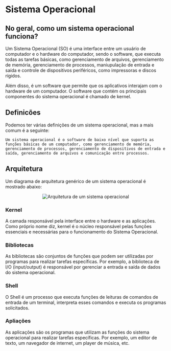 # Sistema Operacional

## No geral, como um sistema operacional funciona?

Um Sistema Operacional (SO) é uma interface entre um usuário de computador e o hardware do computador, sendo o software, que executa todas as tarefas básicas, como gerenciamento de arquivos, gerenciamento de memória, gerenciamento de processos, maniupulação de entrada e saída e controle de dispositivos periféricos, como impressoras e discos rígidos.

Além disso, é um software que permite que os aplicativos interajam com o hardware de um computador. O software que contém os principais componentes do sistema operacional é chamado de kernel.


## Definicões

Podemos ter várias definições de um sistema operacional, mas a mais comum é a seguinte:

```
Um sistema operacional é o software de baixo nível que suporta as funções básicas de um computador, como gerenciamento de memória, gerenciamento de processos, gerenciamento de dispositivos de entrada e saída, gerenciamento de arquivos e comunicação entre processos.
```

## Arquitetura

Um diagrama de arquitetura genérico de um sistema operacional é mostrado abaixo:

<p align="center">
  <img src="https://www.portalgsti.com.br/media/uploads/andrerodrigues/arquitetura-linux.png" alt="Arquitetura de um sistema operacional" />
</p>

### Kernel 

A camada responsável pela interface entre o hardware e as aplicações. Como próprio nome diz, kernel é o núcleo responsável pelas funções essenciais e necessárias para o funcionamento do Sistema Operacional.

### Bibliotecas

As bibliotecas são conjuntos de funções que podem ser utilizadas por programas para realizar tarefas específicas. Por exemplo, a biblioteca de I/O (input/output) é responsável por gerenciar a entrada e saída de dados do sistema operacional.

### Shell

O Shell é um processo que executa funções de leituras de comandos de entrada de um terminal, interpreta esses comandos e executa os programas solicitados.

### Apliações

As aplicações são os programas que utilizam as funções do sistema operacional para realizar tarefas específicas. Por exemplo, um editor de texto, um navegador de internet, um player de música, etc.